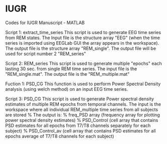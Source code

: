 # IUGR
Codes for IUGR Manuscript - MATLAB

Script 1: extract_time_series
This script is used to generate EEG time series from REM states. The Input file is the structure array "EEG" (when the time series is imported using EEGLab GUI the array appears in the workspace). The output file is the structure array "REM_single".
The output file will be used for script number 2 "REM_series"

Script 2: REM_series
This script is used to generate multiple "epochs" each lasting 30 sec. from single REM time series. The input file is the "REM_single.mat". The output file is the "REM_multiple.mat"

Fuction 1: PSD_CG
This function is used to perform Power Spectral Density analysis (using welch method) on an input EEG time series.

Script 3: PSD_CG
This script is used to generate Power spectral density estimates of multiple REM epochs from temporal channels. The input is the workspace where all individual REM_multiple time series from all subjects are stored 
% The output is:
           % freq_PSD array (frequency array for plotting power spectral density estimates)
           % PSD_Control (cell array that contains PSD estimates for all epochs from T7/T8 channels separately for each subject) 
           % PSD_Control_av (cell array that contains PSD estimates for all epochs average of T7/T8 channels for each subject) 
